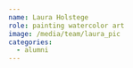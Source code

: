 ```yaml
---
name: Laura Holstege
role: painting watercolor art
image: /media/team/laura_pic
categories:
  - alumni
---
```

